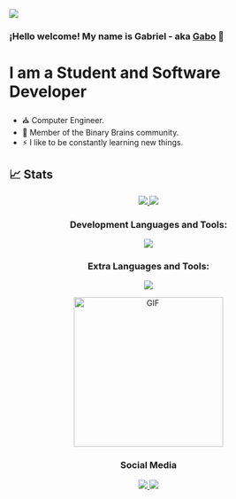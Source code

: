 <img src="https://media.discordapp.net/attachments/749027520187334667/1166545036356374578/DALLE_2023-10-24_19.11.26_-_Wide_banner_suitable_for_a_GitHub_README._The_background_features_a_gradient_of_blues_transitioning_from_a_dark_navy_blue_on_the_left_to_a_light_azur.png?ex=654ae0ba&is=65386bba&hm=8ed89ccc9f808b06c765f3b952fd87b2edc76b5a5b2d80abdcfb3e7bffa073ba&=&width=1025&height=303">

### ¡Hello welcome! My name is Gabriel - aka [Gabo][linkedin] 👋

# I am a Student and Software Developer

- :church: Computer Engineer.
- 🧠 Member of the Binary Brains community.
- ⚡ I like to be constantly learning new things.
## 📈 Stats 
<div align ="center">
  <a href="https://github.com/IngeGabo">
    <img src="https://github-readme-stats.vercel.app/api?username=IngeGabo&hide=stars&show_icons=true&theme=dracula&line_height=32">
  <img src="https://github-readme-stats.vercel.app/api/top-langs/?username=IngeGabo&count_private=true&theme=dracula">
  </a>
</div>
<div align="center">

<div align="center">
  <!--contenido 1-->
  <div align="center"> 
    <h3>Development Languages and Tools:</h3>
    <img  src="https://skillicons.dev/icons?i=github,java,maven,spring,hibernate,mysql" /> 
    <h3 >Extra Languages and Tools:</h3>
    <img  src="https://skillicons.dev/icons?i=js,html,css,c,arduino,py,vscode" /> 
  </div> 
    <!--contenido 2-->
 <div align="center">
   <p align="center">
    <img align="center" height="270px" alt="GIF" src="https://i.pinimg.com/originals/e4/26/70/e426702edf874b181aced1e2fa5c6cde.gif" />
  </p>
 </div>
</div>

### Social Media
<div aling ="left">
  <a href="https://www.linkedin.com/in/inggabrieljgg/"><img src="https://img.shields.io/badge/Linkedin-Connnect-blue?logo=linkedin&color=blue">
  </a>
    <a href="https://www.instagram.com/gabojgg1/"><img src="https://img.shields.io/badge/Instagram-Followme-AF34DA?logo=instagram&color=AF34DA">
  </a>
</div>


[linkedin]:https://www.linkedin.com/in/inggabrieljgg/